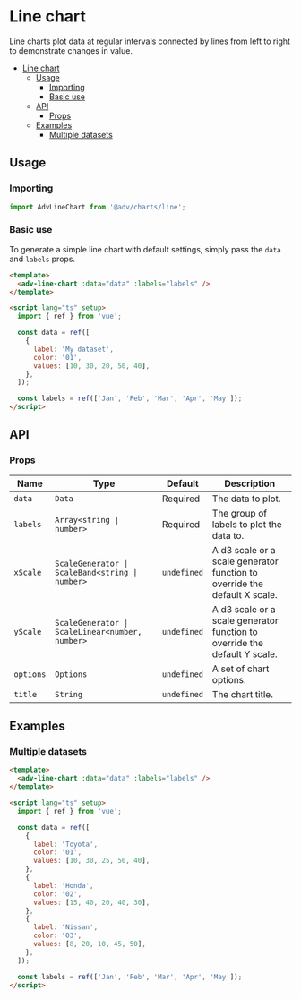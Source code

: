 # Line chart

Line charts plot data at regular intervals connected by lines from left to right to demonstrate changes in value.

- [Line chart](#line-chart)
  - [Usage](#usage)
    - [Importing](#importing)
    - [Basic use](#basic-use)
  - [API](#api)
    - [Props](#props)
  - [Examples](#examples)
    - [Multiple datasets](#multiple-datasets)

## Usage

### Importing

```ts
import AdvLineChart from '@adv/charts/line';
```

### Basic use

To generate a simple line chart with default settings, simply pass the `data` and `labels` props.

```html
<template>
  <adv-line-chart :data="data" :labels="labels" />
</template>

<script lang="ts" setup>
  import { ref } from 'vue';

  const data = ref([
    {
      label: 'My dataset',
      color: '01',
      values: [10, 30, 20, 50, 40],
    },
  ]);

  const labels = ref(['Jan', 'Feb', 'Mar', 'Apr', 'May']);
</script>
```

## API

### Props

| Name      | Type                                            | Default     | Description                                                               |
| --------- | ----------------------------------------------- | ----------- | ------------------------------------------------------------------------- |
| `data`    | `Data`                                          | Required    | The data to plot.                                                         |
| `labels`  | `Array<string \| number>`                       | Required    | The group of labels to plot the data to.                                  |
| `xScale`  | `ScaleGenerator \| ScaleBand<string \| number>` | `undefined` | A d3 scale or a scale generator function to override the default X scale. |
| `yScale`  | `ScaleGenerator \| ScaleLinear<number, number>` | `undefined` | A d3 scale or a scale generator function to override the default Y scale. |
| `options` | `Options`                                       | `undefined` | A set of chart options.                                                   |
| `title`   | `String`                                        | `undefined` | The chart title.                                                          |

## Examples

### Multiple datasets

```html
<template>
  <adv-line-chart :data="data" :labels="labels" />
</template>

<script lang="ts" setup>
  import { ref } from 'vue';

  const data = ref([
    {
      label: 'Toyota',
      color: '01',
      values: [10, 30, 25, 50, 40],
    },
    {
      label: 'Honda',
      color: '02',
      values: [15, 40, 20, 40, 30],
    },
    {
      label: 'Nissan',
      color: '03',
      values: [8, 20, 10, 45, 50],
    },
  ]);

  const labels = ref(['Jan', 'Feb', 'Mar', 'Apr', 'May']);
</script>
```

